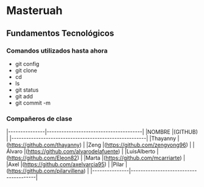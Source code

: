 # Masteruah

## Fundamentos Tecnológicos

### Comandos utilizados hasta ahora

- git config
- git clone
- cd
- ls
- git status
- git add
- git commit -m


### Compañeros de clase

|---------------|---------------------------------------|
|NOMBRE		|(GITHUB)				|
|-------------------------------------------------------|
|Thayanny   	|(https://github.com/thayanny)		|
|Zeng		|(https://github.com/zengyong96)	|
|Álvaro		|(https://github.com/alvarodelafuente)  |
|LuisAlberto	|(https://github.com/Eleon82)		|
|Marta		|(https://github.com/mcarriarte)	|
|Axel		|(https://github.com/axelvarcia95)	|
|Pilar		|(https://github.com/pilarvillena)	|
|---------------|---------------------------------------|












